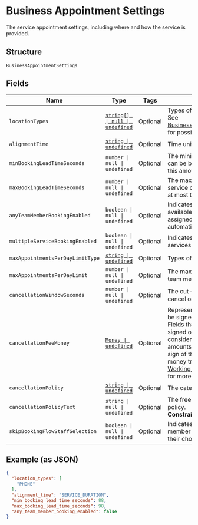 
# Business Appointment Settings

The service appointment settings, including where and how the service is provided.

## Structure

`BusinessAppointmentSettings`

## Fields

| Name | Type | Tags | Description |
|  --- | --- | --- | --- |
| `locationTypes` | [`string[] \| null \| undefined`](../../doc/models/business-appointment-settings-booking-location-type.md) | Optional | Types of the location allowed for bookings.<br>See [BusinessAppointmentSettingsBookingLocationType](#type-businessappointmentsettingsbookinglocationtype) for possible values |
| `alignmentTime` | [`string \| undefined`](../../doc/models/business-appointment-settings-alignment-time.md) | Optional | Time units of a service duration for bookings. |
| `minBookingLeadTimeSeconds` | `number \| null \| undefined` | Optional | The minimum lead time in seconds before a service can be booked. A booking must be created at least this amount of time before its starting time. |
| `maxBookingLeadTimeSeconds` | `number \| null \| undefined` | Optional | The maximum lead time in seconds before a service can be booked. A booking must be created at most this amount of time before its starting time. |
| `anyTeamMemberBookingEnabled` | `boolean \| null \| undefined` | Optional | Indicates whether a customer can choose from all available time slots and have a staff member assigned<br>automatically (`true`) or not (`false`). |
| `multipleServiceBookingEnabled` | `boolean \| null \| undefined` | Optional | Indicates whether a customer can book multiple services in a single online booking. |
| `maxAppointmentsPerDayLimitType` | [`string \| undefined`](../../doc/models/business-appointment-settings-max-appointments-per-day-limit-type.md) | Optional | Types of daily appointment limits. |
| `maxAppointmentsPerDayLimit` | `number \| null \| undefined` | Optional | The maximum number of daily appointments per team member or per location. |
| `cancellationWindowSeconds` | `number \| null \| undefined` | Optional | The cut-off time in seconds for allowing clients to cancel or reschedule an appointment. |
| `cancellationFeeMoney` | [`Money \| undefined`](../../doc/models/money.md) | Optional | Represents an amount of money. `Money` fields can be signed or unsigned.<br>Fields that do not explicitly define whether they are signed or unsigned are<br>considered unsigned and can only hold positive amounts. For signed fields, the<br>sign of the value indicates the purpose of the money transfer. See<br>[Working with Monetary Amounts](https://developer.squareup.com/docs/build-basics/working-with-monetary-amounts)<br>for more information. |
| `cancellationPolicy` | [`string \| undefined`](../../doc/models/business-appointment-settings-cancellation-policy.md) | Optional | The category of the seller’s cancellation policy. |
| `cancellationPolicyText` | `string \| null \| undefined` | Optional | The free-form text of the seller's cancellation policy.<br>**Constraints**: *Maximum Length*: `65536` |
| `skipBookingFlowStaffSelection` | `boolean \| null \| undefined` | Optional | Indicates whether customers has an assigned staff member (`true`) or can select s staff member of their choice (`false`). |

## Example (as JSON)

```json
{
  "location_types": [
    "PHONE"
  ],
  "alignment_time": "SERVICE_DURATION",
  "min_booking_lead_time_seconds": 88,
  "max_booking_lead_time_seconds": 98,
  "any_team_member_booking_enabled": false
}
```

